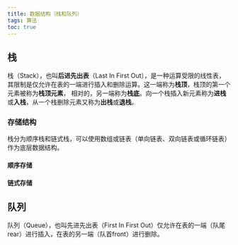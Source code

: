 ```yaml
---
title: 数据结构（栈和队列）
tags: 算法
toc: true
---
```


## 栈

栈（Stack），也叫**后进先出表**（Last In First Out），是一种运算受限的线性表，其限制是仅允许在表的一端进行插入和删除运算。这一端称为**栈顶**，栈顶的第一个元素被称为**栈顶元素**，
相对的，另一端称为**栈底**。向一个栈插入新元素称为**进栈**或**入栈**，从一个栈删除元素又称为**出栈**或**退栈**。

### 存储结构

栈分为顺序栈和链式栈，可以使用数组或链表（单向链表、双向链表或循环链表）作为底层数据结构。

#### 顺序存储



#### 链式存储


## 队列

队列（Queue），也叫先进先出表（First In First Out）仅允许在表的一端（队尾rear）进行插入，在表的另一端（队首front）进行删除。

